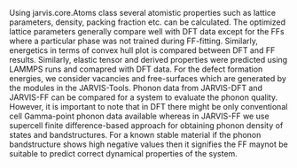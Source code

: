 Using jarvis.core.Atoms class several atomistic properties such as lattice parameters, density, packing fraction etc. can be calculated. The optimized lattice parameters generally compare well with DFT data except for the FFs where a particular phase was not trained during FF-fitting. Similarly, energetics in terms of convex hull plot is compared between DFT and FF results.
Similarly, elastic tensor and derived properties were predicted using LAMMPS runs and comapred with DFT data.
For the defect formation energies, we consider vacancies and free-surfaces which are generated by the modules in the JARVIS-Tools. 
Phonon data from JARVIS-DFT and JARVIS-FF can be compared for a system to evaluate the phonon quality. However, it is important to note that in DFT there might be only conventional cell Gamma-point phonon data available whereas in JARVIS-FF we use supercell finite difference-based approach for obtaining phonon density of states and bandstructures. For a known stable material if the phonon bandstructure shows high negative values then it signifies the FF maynot be suitable to predict correct dynamical properties of the system.
